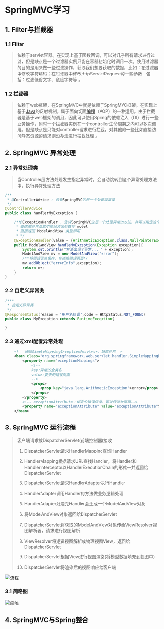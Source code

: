 # SpringMVC学习

## 1. Filter与拦截器

### 1.1 Filter

>  依赖于servlet容器。在实现上基于函数回调，可以对几乎所有请求进行过滤，但是缺点是一个过滤器实例只能在容器初始化时调用一次。使用过滤器的目的是用来做一些过滤操作，获取我们想要获取的数据，比如：在过滤器中修改字符编码；在过滤器中修改HttpServletRequest的一些参数，包括：过滤低俗文字、危险字符等 。

### 1.2 拦截器

>  依赖于web框架，在SpringMVC中就是依赖于SpringMVC框架。在实现上基于[Java](http://www.07net01.com/tags-Java-0.html)的反射机制，属于面向切面[编程](http://www.07net01.com/)（AOP）的一种运用。由于拦截器是基于web框架的调用，因此可以使用Spring的依赖注入（DI）进行一些业务操作，同时一个拦截器实例在一个controller生命周期之内可以多次调用。但是缺点是只能对controller请求进行拦截，对其他的一些比如直接访问静态资源的请求则没办法进行拦截处理 。

## 2. SpringMVC 异常处理

### 2.1 异常处理类

> 当Controller层方法处理发生指定异常时，会自动跳转到这个异常处理方法中，执行异常处理方法

```java
/**
 * @ControllerAdvice : 告诉SpringMVC这是一个处理异常类
 */
@ControllerAdvice
public class handlerMyException {

    /**@ExceptionHandler : 告诉SpringMVC这是一个处理异常的方法，并可以指定这个方法可以处理哪些异常
     * 要携带异常信息不能给方法参数写 model
     * 直接返回 ModelAndView 类型即可
     * */
    @ExceptionHandler(value = {ArithmeticException.class,NullPointerException.class})
    public ModelAndView handleMyException(Exception exception){
        System.out.println("方法出现了异常... " + exception);
        ModelAndView mv = new ModelAndView("error");
        /**将错误信息保存，传递给错误页面*/
        mv.addObject("errorInfo",exception);
        return mv;
    }
}
```

### 2.2 自定义异常类

> 

```java
/***
 * 自定义异常类
 */
@ResponseStatus(reason = "用户名错误",code = HttpStatus.NOT_FOUND)
public class MyException extends RuntimeException{

}
```

### 2.3 通过xml配置异常处理

```xml
    <!-- 通过SimpleMappingExceptionResolver，配置异常-->
    <bean class="org.springframework.web.servlet.handler.SimpleMappingExceptionResolver">
        <property name="exceptionMappings">
            <!--
            key:异常的全类名
            value:要去的错误页面
            -->
            <props>
                <prop key="java.lang.ArithmeticException">error</prop>
            </props>
        </property>
        <!-- exceptionAttribute：绑定的错误信息，可以传递给页面-->
        <property name="exceptionAttribute" value="exceptionAttribute"></property>
    </bean>
```

## 3. SpringMVC 运行流程

> 客户端请求被DispatcherServlet(前端控制器)接收
>
> 1.  DispatcherServlet请求HandlerMapping查询Handler
>
> 2. HandlerMapping根据请求URL查找Handler，将Handler和HandlerInterceptor以HandlerExecutionChain的形式一并返回给DispatcherServlet
>
> 3. DispatcherServlet请求HandlerAdapter执行Handler
>
> 4. HandlerAdapter调用Handler的方法做业务逻辑处理
>
> 5. HandlerAdapter处理完Handler会生成一个ModelAndView对象
>
> 6. 将ModelAndView对象返回给DispatcherServlet
>
> 7. DispatcherServlet将获取的ModelAndView对象传给ViewResolver视图解析器，请求进行视图解析
>
> 8. ViewResolver将逻辑视图解析成物理视图View，返回给DispatcherServlet
>
> 9. DispatcherServlet根据View进行视图渲染(将模型数据填充到视图中)
>
> 10. DispatcherServlet将渲染后的视图响应给客户端

![流程](C:\Users\Administrator\Desktop\笔记\SpringMVC\images\流程.jpg)

### 3.1 简略图

![简略](C:\Users\Administrator\Desktop\笔记\SpringMVC\images\简略.jpg)

## 4. SpringMVC与Spring整合

